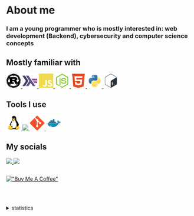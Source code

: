 # About me
### I am a young programmer who is mostly interested in: web development (Backend), cybersecurity and computer science concepts

## Mostly familiar with
<a href="https://www.rust-lang.org/">
  <img src="https://raw.githubusercontent.com/devicons/devicon/master/icons/rust/rust-plain.svg" width="40px" />
</a>
<a href="https://www.haskell.org/">
  <img src="https://raw.githubusercontent.com/devicons/devicon/master/icons/haskell/haskell-original.svg" width="40px" />
</a>
<a href="https://www.javascript.com/">
  <img src="https://raw.githubusercontent.com/devicons/devicon/master/icons/javascript/javascript-plain.svg" width="40px" />
</a>
<a href="https://nodejs.org/">
  <img src="https://raw.githubusercontent.com/devicons/devicon/master/icons/nodejs/nodejs-plain.svg" width="40px" />
</a>
<a href="">
  <img src="https://raw.githubusercontent.com/devicons/devicon/master/icons/html5/html5-plain.svg" width="40px" />
</a>
<a href="https://www.python.org/">
  <img src="https://raw.githubusercontent.com/devicons/devicon/master/icons/python/python-original.svg" width="40px" />
</a>
<a href="https://savannah.gnu.org/git/?group=bash">
  <img src="https://raw.githubusercontent.com/devicons/devicon/master/icons/bash/bash-original.svg" width="40px" />
</a>

## Tools I use
<a href="https://kernel.org/">
  <img src="https://raw.githubusercontent.com/devicons/devicon/master/icons/linux/linux-original.svg" width="40px" />
</a>
<a href="https://www.gnu.org/software/emacs/">
  <img src="https://upload.wikimedia.org/wikipedia/commons/0/08/EmacsIcon.svg" width="40px" />
</a>
<a href="https://git-scm.com/">
  <img src="https://raw.githubusercontent.com/devicons/devicon/master/icons/git/git-original.svg" width="40px" />
</a>
<a href="https://www.docker.com/">
  <img src="https://raw.githubusercontent.com/devicons/devicon/master/icons/docker/docker-original.svg" width="40px" />
</a>

<br>

## My socials
<a href="https://tryhackme.com/p/Hukasx0">
  <img src="https://assets.tryhackme.com/img/THMlogo.png" width="40px" />
</a>
<a href="https://app.hackthebox.com/profile/696093">
  <img src="https://res.cloudinary.com/crunchbase-production/image/upload/c_lpad,f_auto,q_auto:eco,dpr_1/l72z2dydduvghanfmvgz" width="40px" />
</a>

##

[!["Buy Me A Coffee"](https://www.buymeacoffee.com/assets/img/custom_images/orange_img.png)](https://www.buymeacoffee.com/hukasx0)

<br><br>

<details>
<summary>statistics</summary>
  
![](https://github-readme-stats.vercel.app/api?username=Hukasx0&theme=tokyonight&hide_border=false&include_all_commits=false&count_private=false)<br/>
![](https://github-readme-streak-stats.herokuapp.com/?user=Hukasx0&theme=tokyonight&hide_border=false)<br/>
![](https://github-readme-stats.vercel.app/api/top-langs/?username=Hukasx0&theme=tokyonight&hide_border=false&include_all_commits=false&count_private=false&layout=compact)
  
</details>
